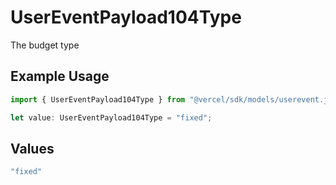 # UserEventPayload104Type

The budget type

## Example Usage

```typescript
import { UserEventPayload104Type } from "@vercel/sdk/models/userevent.js";

let value: UserEventPayload104Type = "fixed";
```

## Values

```typescript
"fixed"
```